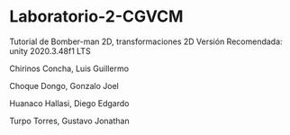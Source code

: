 # Laboratorio-2-CGVCM
Tutorial de Bomber-man 2D, transformaciones 2D
Versión Recomendada: unity 2020.3.48f1 LTS

Chirinos Concha, Luis Guillermo

Choque Dongo, Gonzalo Joel

Huanaco Hallasi, Diego Edgardo

Turpo Torres, Gustavo Jonathan
